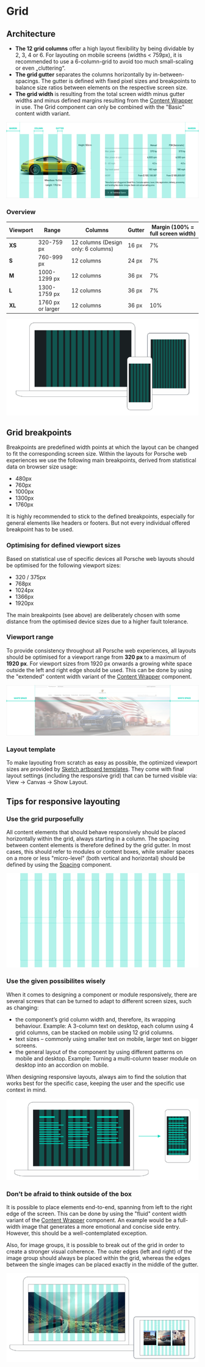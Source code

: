 # Grid

## Architecture

- **The 12 grid columns** offer a high layout flexibility by
being dividable by 2, 3, 4 or 6. For layouting on mobile screens (widths < 759px), it is recommended to use a 6-column-grid to avoid too much small-scaling or even „cluttering“.
- **The grid gutter** separates the columns horizontally by in-between-spacings.
The gutter is defined with fixed pixel sizes and breakpoints to balance size
ratios between elements on the respective screen size. 
- **The grid width** is resulting from the total screen width minus gutter widths and minus defined margins resulting from the [Content Wrapper](/components/content-wrapper) in use. The Grid component can only be combined with the "Basic" content width variant.

![Porsche Design System grid architecture](./assets/grid-components.png)

### Overview 

| Viewport | Range | Columns | Gutter | Margin (100% = full screen width) | 
| -------- | -------- | -------- | -------- | -------- | 
| **XS** | 320-759 px | 12 columns (Design only: 6 columns) |  16 px | 7% | 
| **S** | 760-999 px | 12 columns |  24 px | 7% | 
| **M** | 1000-1299 px | 12 columns | 36 px| 7% | 
| **L** | 1300-1759 px  |  12 columns | 36 px | 7% |  
| **XL** | 1760 px or larger |  12 columns | 36 px | 10% | 

![Porsche Design System grid architecture](./assets/grid-viewports.png)

## Grid breakpoints 
Breakpoints are predefined width points at which the layout can be changed to fit the corresponding screen size.
Within the layouts for Porsche web experiences we use the following main breakpoints, derived from statistical data on browser size usage: 

- 480px
- 760px
- 1000px 
- 1300px
- 1760px

It is highly recommended to stick to the defined breakpoints, especially for general elements like headers or footers. But not every individual offered breakpoint has to be used.

### Optimising for defined viewport sizes

Based on statistical use of specific devices all Porsche web layouts should be optimised for the following viewport sizes: 

- 320 / 375px
- 768px
- 1024px
- 1366px
- 1920px

The main breakpoints (see above) are deliberately chosen with some distance from the optimised device sizes due to a higher fault tolerance.

### Viewport range

To provide consistency throughout all Porsche web experiences, all layouts should be optimised for a viewport range from **320 px** to a maximum of **1920 px**. For viewport sizes from 1920 px onwards a growing white space outside the left and right edge should be used. This can be done by using the "extended" content width variant of the [Content Wrapper](/components/content-wrapper) component.

![Porsche Design System grid architecture](./assets/grid-maxwidth.png)

### Layout template 
To make layouting from scratch as easy as possible, the optimized viewport sizes are provided by [Sketch artboard templates](https://designsystem.porsche.com/sketch/porsche-design-system-layout-template.sketch). They come with final layout settings (including the responsive grid) that can be turned visible via: View → Canvas → Show Layout.

## Tips for responsive layouting

### Use the grid purposefully

All content elements that should behave responsively should be placed horizontally within the grid, always starting in a column. The spacing between content elements is therefore defined by the grid gutter. 
In most cases, this should refer to modules or content boxes, while smaller spaces on a more or less "micro-level" (both vertical and horizontal) should be defined by using the [Spacing](/components/spacing) component.

![Porsche Design System grid alignment](./assets/grid-alignment.png)

### Use the given possibilites wisely

When it comes to designing a component or module responsively, there are several screws that can be turned to adapt to different screen sizes, such as changing:

- the component’s grid column width and, therefore, its wrapping behaviour. Example: A 3-column text on desktop, each column using 4 grid columns, can be stacked on mobile using 12 grid columns.
- text sizes – commonly using smaller text on mobile, larger text on bigger screens.
- the general layout of the component by using different patterns on mobile and desktop. Example: Turning a multi-column teaser module on desktop into an accordion on mobile.

When designing responsive layouts, always aim to find the solution that works best for the specific case, keeping the user and the specific use context in mind.

![Porsche Design System grid behaviour](./assets/grid-behaviour.png)

### Don’t be afraid to think outside of the box

It is possible to place elements end-to-end, spanning from left to the right edge of the screen. This can be done by using the "fluid" content width variant of the [Content Wrapper](/components/content-wrapper) component.
An example would be a full-width image that generates a more emotional and concise side entry. However, this should be a well-contemplated exception.

Also, for image groups, it is possible to break out of the grid in order to create a stronger visual coherence. The outer edges (left and right) of the image group should always be placed within the grid, whereas the edges between the single images can be placed exactly in the middle of the gutter.

![End-to-end placement](./assets/grid-endtoend.png)
